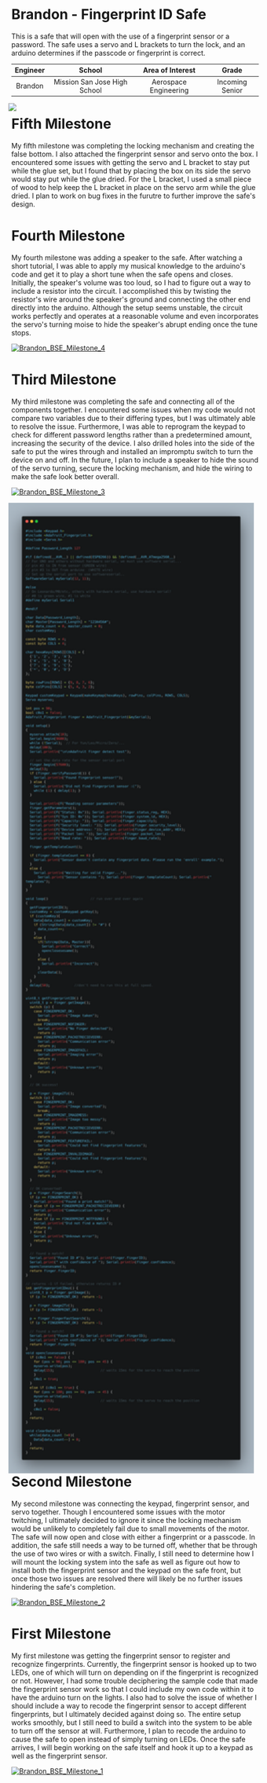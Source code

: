 # Brandon - Fingerprint ID Safe
This is a safe that will open with the use of a fingerprint sensor or a password. The safe uses a servo and L brackets to turn the lock, and an arduino determines if the passcode or fingerprint is correct.

| **Engineer** | **School** | **Area of Interest** | **Grade** |
|:--:|:--:|:--:|:--:|
| Brandon | Mission San Jose High School | Aerospace Engineering | Incoming Senior

<img src="Images/Fingerprint_Safe.png" width=500 align=center style="float:right; padding-right:10px">

# Fifth Milestone
My fifth milestone was completing the locking mechanism and creating the false bottom. I also attached the fingerprint sensor and servo onto the box. I encountered some issues with getting the servo and L bracket to stay put while the glue set, but I found that by placing the box on its side the servo would stay put while the glue dried. For the L bracket, I used a small piece of wood to help keep the L bracket in place on the servo arm while the glue dried. I plan to work on bug fixes in the furutre to further improve the safe's design.
# Fourth Milestone
My fourth milestone was adding a speaker to the safe. After watching a short tutorial, I was able to apply my musical knowledge to the arduino's code and get it to play a short tune when the safe opens and closes. Initially, the speaker's volume was too loud, so I had to figure out a way to include a resistor into the circuit. I accomplished this by twisting the resistor's wire around the speaker's ground and connecting the other end directly into the arduino. Although the setup seems unstable, the circuit works perfectly and operates at a reasonable volume and even incorporates the servo's turning moise to hide the speaker's abrupt ending once the tune stops.

[![Brandon_BSE_Milestone_4](https://res.cloudinary.com/marcomontalbano/image/upload/v1627680485/video_to_markdown/images/youtube--gThnxzOx3jY-c05b58ac6eb4c4700831b2b3070cd403.jpg)](https://www.youtube.com/watch?v=gThnxzOx3jY "Brandon_BSE_Milestone_4")

# Third Milestone
My third milestone was completing the safe and connecting all of the components together. I encountered some issues when my code would not compare two variables due to their differing types, but I was ultimately able to resolve the issue. Furthermore, I was able to reprogram the keypad to check for different password lengths rather than a predetermined amount, increasing the security of the device. I also drilled holes into the side of the safe to put the wires through and installed an impromptu switch to turn the device on and off. In the future, I plan to include a speaker to hide the sound of the servo turning, secure the locking mechanism, and hide the wiring to make the safe look better overall.

[![Brandon_BSE_Milestone_3](https://res.cloudinary.com/marcomontalbano/image/upload/v1627068457/video_to_markdown/images/youtube--Uc2ganH2Gj8-c05b58ac6eb4c4700831b2b3070cd403.jpg)](https://youtu.be/Uc2ganH2Gj8 "Brandon_BSE_Milestone_3")

<img src="Images/carbon.png" width=500 align=center style="float:right; padding-right:10px">

# Second Milestone
My second milestone was connecting the keypad, fingerprint sensor, and servo together. Though I encountered some issues with the motor twitching, I ultimately decided to ignore it since the locking mechanism would be unlikely to completely fail due to small movements of the motor. The safe will now open and close with either a fingerprint or a passcode. In addition, the safe still needs a way to be turned off, whether that be through the use of two wires or with a switch. Finally, I still need to determine how I will mount the locking system into the safe as well as figure out how to install both the fingerprint sensor and the keypad on the safe front, but once those two issues are resolved there will likely be no further issues hindering the safe's completion. 

[![Brandon_BSE_Milestone_2](https://res.cloudinary.com/marcomontalbano/image/upload/v1626728291/video_to_markdown/images/youtube--I83nSq2WgB8-c05b58ac6eb4c4700831b2b3070cd403.jpg)](https://www.youtube.com/watch?v=I83nSq2WgB8 "Brandon_BSE_Milestone_2")
# First Milestone
  

My first milestone was getting the fingerprint sensor to register and recognize fingerprints. Currently, the fingerprint sensor is hooked up to two LEDs, one of which will turn on depending on if the fingerprint is recognized or not. However, I had some trouble deciphering the sample code that made the fingerprint sensor work so that I could include my own code within it to have the arduino turn on the lights. I also had to solve the issue of whether I should include a way to recode the fingerprint sensor to accept different fingerprints, but I ultimately decided against doing so. The entire setup works smoothly, but I still need to build a switch into the system to be able to turn off the sensor at will. Furthermore, I plan to recode the arduino to cause the safe to open instead of simply turning on LEDs. Once the safe arrives, I will begin working on the safe itself and hook it up to a keypad as well as the fingerprint sensor.

[![Brandon_BSE_Milestone_1](https://res.cloudinary.com/marcomontalbano/image/upload/v1625867477/video_to_markdown/images/youtube--4L7ZH8PyfzY-c05b58ac6eb4c4700831b2b3070cd403.jpg)](https://www.youtube.com/watch?v=4L7ZH8PyfzY "Brandon_BSE_Milestone_1")
